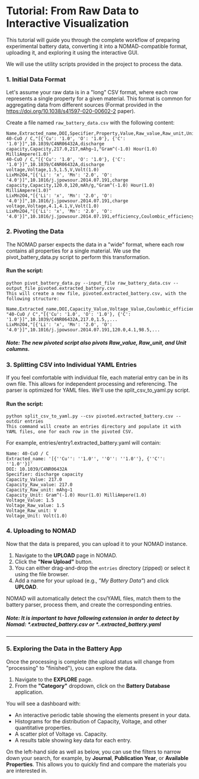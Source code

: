 # Tutorial: From Raw Data to Interactive Visualization

This tutorial will guide you through the complete workflow of preparing experimental battery data, converting it into a NOMAD-compatible format, uploading it, and exploring it using the interactive GUI.

We will use the utility scripts provided in the project to process the data.

### 1. Initial Data Format

Let's assume your raw data is in a "long" CSV format, where each row represents a single property for a given material. This format is common for aggregating data from different sources (Format provided in the https://doi.org/10.1038/s41597-020-00602-2 paper).

Create a file named `raw_battery_data.csv` with the following content:

```csv
Name,Extracted_name,DOI,Specifier,Property,Value,Raw_value,Raw_unit,Unit
40-CuO / C,"[{'Cu': '1.0', 'O': '1.0'}, {'C': '1.0'}]",10.1039/C4NR06432A,discharge capacity,Capacity,217.0,217,mAhg−1,"Gram^(-1.0) Hour(1.0) MilliAmpere(1.0)"
40-CuO / C,"[{'Cu': '1.0', 'O': '1.0'}, {'C': '1.0'}]",10.1039/C4NR06432A,discharge voltage,Voltage,1.5,1.5,V,Volt(1.0)
LixMn2O4,"[{'Li': 'x', 'Mn': '2.0', 'O': '4.0'}]",10.1016/j.jpowsour.2014.07.191,charge capacity,Capacity,120.0,120,mAh/g,"Gram^(-1.0) Hour(1.0) MilliAmpere(1.0)"
LixMn2O4,"[{'Li': 'x', 'Mn': '2.0', 'O': '4.0'}]",10.1016/j.jpowsour.2014.07.191,charge voltage,Voltage,4.1,4.1,V,Volt(1.0)
LixMn2O4,"[{'Li': 'x', 'Mn': '2.0', 'O': '4.0'}]",10.1016/j.jpowsour.2014.07.191,efficiency,Coulombic_efficiency,98.5,98.5,%,Percent(1.0)
```

### 2. Pivoting the Data
The NOMAD parser expects the data in a "wide" format, where each row contains all properties for a single material. We use the pivot_battery_data.py script to perform this transformation.

#### Run the script:

```
python pivot_battery_data.py --input_file raw_battery_data.csv --output_file pivoted.extracted_battery.csv
This will create a new file, pivoted.extracted_battery.csv, with the following structure:
```

```
Name,Extracted_name,DOI,Capacity_Value,Voltage_Value,Coulombic_efficiency_Value,...
"40-CuO / C","[{'Cu': '1.0', 'O': '1.0'}, {'C': '1.0'}]",10.1039/C4NR06432A,217.0,1.5,,...
LixMn2O4,"[{'Li': 'x', 'Mn': '2.0', 'O': '4.0'}]",10.1016/j.jpowsour.2014.07.191,120.0,4.1,98.5,...
```

##### Note: The new pivoted script also pivots Raw_value, Raw_unit, and Unit columns.

### 3. Splitting CSV into Individual YAML Entries
If you feel comfortable with individual file, each material entry can be in its own file. This allows for independent processing and referencing. The parser is optimized for YAML files. We'll use the split_csv_to_yaml.py script.

#### Run the script:

```
python split_csv_to_yaml.py --csv pivoted.extracted_battery.csv --outdir entries
This command will create an entries directory and populate it with YAML files, one for each row in the pivoted CSV.
```
For example, entries/entry1.extracted_battery.yaml will contain:

```
Name: 40-CuO / C
Extracted_name: '[{''Cu'': ''1.0'', ''O'': ''1.0''}, {''C'': ''1.0''}]'
DOI: 10.1039/C4NR06432A
Specifier: discharge capacity
Capacity_Value: 217.0
Capacity_Raw_value: 217.0
Capacity_Raw_unit: mAhg−1
Capacity_Unit: Gram^(-1.0) Hour(1.0) MilliAmpere(1.0)
Voltage_Value: 1.5
Voltage_Raw_value: 1.5
Voltage_Raw_unit: V
Voltage_Unit: Volt(1.0)
```

### 4. Uploading to NOMAD
Now that the data is prepared, you can upload it to your NOMAD instance.

1. Navigate to the **UPLOAD** page in NOMAD.  
2. Click the **"New Upload"** button.  
3. You can either drag-and-drop the `entries` directory (zipped) or select it using the file browser.  
4. Add a name for your upload (e.g., *"My Battery Data"*) and click **UPLOAD**.  

NOMAD will automatically detect the csv/YAML files, match them to the battery parser, process them, and create the corresponding entries.
 ##### Note: It is important to have following extension in order to detect by Nomad: *.extracted_battery.csv or *..extracted_battery.yaml

---

### 5. Exploring the Data in the Battery App
Once the processing is complete (the upload status will change from "processing" to "finished"), you can explore the data.

1. Navigate to the **EXPLORE** page.  
2. From the **"Category"** dropdown, click on the **Battery Database** application.  

You will see a dashboard with:

- An interactive periodic table showing the elements present in your data.  
- Histograms for the distribution of Capacity, Voltage, and other quantitative properties.  
- A scatter plot of Voltage vs. Capacity.  
- A results table showing key data for each entry.  

On the left-hand side as well as below, you can use the filters to narrow down your search, for example, by **Journal**, **Publication Year**, or **Available Properties**. This allows you to quickly find and compare the materials you are interested in.
